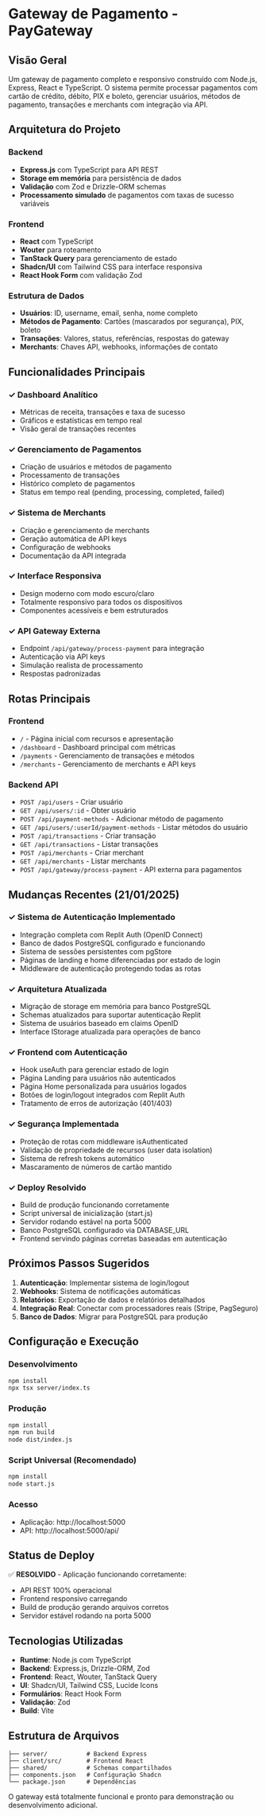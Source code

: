 # Gateway de Pagamento - PayGateway

## Visão Geral
Um gateway de pagamento completo e responsivo construído com Node.js, Express, React e TypeScript. O sistema permite processar pagamentos com cartão de crédito, débito, PIX e boleto, gerenciar usuários, métodos de pagamento, transações e merchants com integração via API.

## Arquitetura do Projeto

### Backend
- **Express.js** com TypeScript para API REST
- **Storage em memória** para persistência de dados
- **Validação** com Zod e Drizzle-ORM schemas
- **Processamento simulado** de pagamentos com taxas de sucesso variáveis

### Frontend
- **React** com TypeScript
- **Wouter** para roteamento
- **TanStack Query** para gerenciamento de estado
- **Shadcn/UI** com Tailwind CSS para interface responsiva
- **React Hook Form** com validação Zod

### Estrutura de Dados
- **Usuários**: ID, username, email, senha, nome completo
- **Métodos de Pagamento**: Cartões (mascarados por segurança), PIX, boleto
- **Transações**: Valores, status, referências, respostas do gateway
- **Merchants**: Chaves API, webhooks, informações de contato

## Funcionalidades Principais

### ✓ Dashboard Analítico
- Métricas de receita, transações e taxa de sucesso
- Gráficos e estatísticas em tempo real
- Visão geral de transações recentes

### ✓ Gerenciamento de Pagamentos
- Criação de usuários e métodos de pagamento
- Processamento de transações
- Histórico completo de pagamentos
- Status em tempo real (pending, processing, completed, failed)

### ✓ Sistema de Merchants
- Criação e gerenciamento de merchants
- Geração automática de API keys
- Configuração de webhooks
- Documentação da API integrada

### ✓ Interface Responsiva
- Design moderno com modo escuro/claro
- Totalmente responsivo para todos os dispositivos
- Componentes acessíveis e bem estruturados

### ✓ API Gateway Externa
- Endpoint `/api/gateway/process-payment` para integração
- Autenticação via API keys
- Simulação realista de processamento
- Respostas padronizadas

## Rotas Principais

### Frontend
- `/` - Página inicial com recursos e apresentação
- `/dashboard` - Dashboard principal com métricas
- `/payments` - Gerenciamento de transações e métodos
- `/merchants` - Gerenciamento de merchants e API keys

### Backend API
- `POST /api/users` - Criar usuário
- `GET /api/users/:id` - Obter usuário
- `POST /api/payment-methods` - Adicionar método de pagamento
- `GET /api/users/:userId/payment-methods` - Listar métodos do usuário
- `POST /api/transactions` - Criar transação
- `GET /api/transactions` - Listar transações
- `POST /api/merchants` - Criar merchant
- `GET /api/merchants` - Listar merchants
- `POST /api/gateway/process-payment` - API externa para pagamentos

## Mudanças Recentes (21/01/2025)

### ✓ Sistema de Autenticação Implementado
- Integração completa com Replit Auth (OpenID Connect)
- Banco de dados PostgreSQL configurado e funcionando
- Sistema de sessões persistentes com pgStore
- Páginas de landing e home diferenciadas por estado de login
- Middleware de autenticação protegendo todas as rotas

### ✓ Arquitetura Atualizada
- Migração de storage em memória para banco PostgreSQL
- Schemas atualizados para suportar autenticação Replit
- Sistema de usuários baseado em claims OpenID
- Interface IStorage atualizada para operações de banco

### ✓ Frontend com Autenticação
- Hook useAuth para gerenciar estado de login
- Página Landing para usuários não autenticados
- Página Home personalizada para usuários logados
- Botões de login/logout integrados com Replit Auth
- Tratamento de erros de autorização (401/403)

### ✓ Segurança Implementada
- Proteção de rotas com middleware isAuthenticated
- Validação de propriedade de recursos (user data isolation)
- Sistema de refresh tokens automático
- Mascaramento de números de cartão mantido

### ✓ Deploy Resolvido
- Build de produção funcionando corretamente
- Script universal de inicialização (start.js)
- Servidor rodando estável na porta 5000
- Banco PostgreSQL configurado via DATABASE_URL
- Frontend servindo páginas corretas baseadas em autenticação

## Próximos Passos Sugeridos
1. **Autenticação**: Implementar sistema de login/logout
2. **Webhooks**: Sistema de notificações automáticas
3. **Relatórios**: Exportação de dados e relatórios detalhados
4. **Integração Real**: Conectar com processadores reais (Stripe, PagSeguro)
5. **Banco de Dados**: Migrar para PostgreSQL para produção

## Configuração e Execução

### Desenvolvimento
```bash
npm install
npx tsx server/index.ts
```

### Produção
```bash
npm install
npm run build
node dist/index.js
```

### Script Universal (Recomendado)
```bash
npm install
node start.js
```

### Acesso
- Aplicação: http://localhost:5000
- API: http://localhost:5000/api/

## Status de Deploy
✅ **RESOLVIDO** - Aplicação funcionando corretamente:
- API REST 100% operacional
- Frontend responsivo carregando
- Build de produção gerando arquivos corretos
- Servidor estável rodando na porta 5000

## Tecnologias Utilizadas
- **Runtime**: Node.js com TypeScript
- **Backend**: Express.js, Drizzle-ORM, Zod
- **Frontend**: React, Wouter, TanStack Query
- **UI**: Shadcn/UI, Tailwind CSS, Lucide Icons
- **Formulários**: React Hook Form
- **Validação**: Zod
- **Build**: Vite

## Estrutura de Arquivos
```
├── server/           # Backend Express
├── client/src/       # Frontend React
├── shared/           # Schemas compartilhados
├── components.json   # Configuração Shadcn
└── package.json      # Dependências
```

O gateway está totalmente funcional e pronto para demonstração ou desenvolvimento adicional.